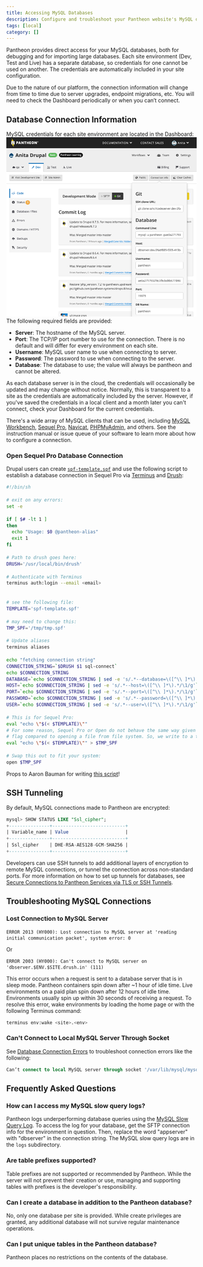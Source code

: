 ```yaml
---
title: Accessing MySQL Databases
description: Configure and troubleshoot your Pantheon website's MySQL database connections.
tags: [local]
category: []
---
```

Pantheon provides direct access for your MySQL databases, both for debugging and for importing large databases. Each site environment (Dev, Test and Live) has a separate database, so credentials for one cannot be used on another. The credentials are automatically included in your site configuration.

<Alert title="Note" type="info">
Due to the nature of our platform, the connection information will change from time to time due to server upgrades, endpoint migrations, etc. You will need to check the Dashboard periodically or when you can’t connect.
</Alert>

## Database Connection Information

MySQL credentials for each site environment are located in the Dashboard:<br />
![MySQL Credentials](../images/dashboard/mysql-info.png)<br />
The following required fields are provided:

- **Server**: The hostname of the MySQL server.
- **Port**: The TCP/IP port number to use for the connection. There is no default and will differ for every environment on each site.
- **Username**: MySQL user name to use when connecting to server.
- **Password**: The password to use when connecting to the server.
- **Database**: The database to use; the value will always be pantheon and cannot be altered.

As each database server is in the cloud, the credentials will occasionally be updated and may change without notice. Normally, this is transparent to a site as the credentials are automatically included by the server. However, if you've saved the credentials in a local client and a month later you can't connect, check your Dashboard for the current credentials.

There's a wide array of MySQL clients that can be used, including [MySQL Workbench](https://dev.mysql.com/downloads/workbench/), [Sequel Pro](https://www.sequelpro.com/download), [Navicat](https://www.navicat.com/download), [PHPMyAdmin](https://www.phpmyadmin.net/), and others. See the instruction manual or issue queue of your software to learn more about how to configure a connection.

### Open Sequel Pro Database Connection
Drupal users can create [`spf-template.spf`](https://gist.github.com/aaronbauman/f50cc691eb3ed60a358c#file-spf-template-spf) and use the following script to establish a database connection in Sequel Pro via [Terminus](/terminus/) and [Drush](/drush):

```bash
#!/bin/sh

# exit on any errors:
set -e

if [ $# -lt 1 ]
then
  echo "Usage: $0 @pantheon-alias"
  exit 1
fi

# Path to drush goes here:
DRUSH='/usr/local/bin/drush'

# Authenticate with Terminus
terminus auth:login --email <email>


# see the following file:
TEMPLATE='spf-template.spf'

# may need to change this:
TMP_SPF='/tmp/tmp.spf'

# Update aliases
terminus aliases

echo "fetching connection string"
CONNECTION_STRING=`$DRUSH $1 sql-connect`
echo $CONNECTION_STRING
DATABASE=`echo $CONNECTION_STRING | sed -e 's/.*--database=\([^\\ ]*\).*/\1/g'`
HOST=`echo $CONNECTION_STRING | sed -e 's/.*--host=\([^\\ ]*\).*/\1/g'`
PORT=`echo $CONNECTION_STRING | sed -e 's/.*--port=\([^\\ ]*\).*/\1/g'`
PASSWORD=`echo $CONNECTION_STRING | sed -e 's/.*--password=\([^\\ ]*\).*/\1/g'`
USER=`echo $CONNECTION_STRING | sed -e 's/.*--user=\([^\\ ]*\).*/\1/g'`

# This is for Sequel Pro:
eval "echo \"$(< $TEMPLATE)\""
# For some reason, Sequel Pro or Open do not behave the same way given the -f
# flag compared to opening a file from file system. So, we write to a tmp file.
eval "echo \"$(< $TEMPLATE)\"" > $TMP_SPF

# Swap this out to fit your system:
open $TMP_SPF
```

Props to Aaron Bauman for writing [this script](https://gist.github.com/aaronbauman/f50cc691eb3ed60a358c)!

## SSH Tunneling

By default, MySQL connections made to Pantheon are encrypted:

```sql
mysql> SHOW STATUS LIKE "Ssl_cipher";
+---------------+---------------------------+
| Variable_name | Value                     |
+---------------+---------------------------+
| Ssl_cipher    | DHE-RSA-AES128-GCM-SHA256 |
+---------------+---------------------------+
```

Developers can use SSH tunnels to add additional layers of encryption to remote MySQL connections, or tunnel the connection across non-standard ports. For more information on how to set up tunnels for databases, see [Secure Connections to Pantheon Services via TLS or SSH Tunnels](/ssh-tunnels/).

## Troubleshooting MySQL Connections

### Lost Connection to MySQL Server
```
ERROR 2013 (HY000): Lost connection to MySQL server at 'reading initial communication packet', system error: 0
```
Or
```
ERROR 2003 (HY000): Can't connect to MySQL server on 'dbserver.$ENV.$SITE.drush.in' (111)
```

This error occurs when a request is sent to a database server that is in sleep mode. Pantheon containers spin down after ~1 hour of idle time. Live environments on a paid plan spin down after 12 hours of idle time. Environments usually spin up within 30 seconds of receiving a request. To resolve this error, wake environments by loading the home page or with the following Terminus command:

```bash
terminus env:wake <site>.<env>
```
### Can't Connect to Local MySQL Server Through Socket
See [Database Connection Errors](/database-connection-errors/) to troubleshoot
 connection errors like the following:<br />
```sql
Can’t connect to local MySQL server through socket '/var/lib/mysql/mysql.sock'...).
```


## Frequently Asked Questions

### How can I access my MySQL slow query logs?

Pantheon logs underperforming database queries using the [MySQL Slow Query Log](https://dev.mysql.com/doc/refman/5.5/en/slow-query-log.html). To access the log for your database, get the SFTP connection info for the environment in question. Then, replace the word "appserver" with "dbserver" in the connection string. The MySQL slow query logs are in the `logs` subdirectory.

### Are table prefixes supported?

Table prefixes are not supported or recommended by Pantheon. While the server will not prevent their creation or use, managing and supporting tables with prefixes is the developer's responsibility.

### Can I create a database in addition to the Pantheon database?

No, only one database per site is provided. While create privileges are granted, any additional database will not survive regular maintenance operations.

### Can I put unique tables in the Pantheon database?

Pantheon places no restrictions on the contents of the database.
